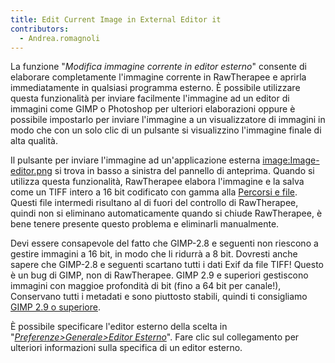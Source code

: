 ```yaml
---
title: Edit Current Image in External Editor it
contributors:
  - Andrea.romagnoli
---
```


La funzione "*Modifica immagine corrente in editor esterno*" consente di
elaborare completamente l'immagine corrente in RawTherapee e aprirla
immediatamente in qualsiasi programma esterno. È possibile utilizzare
questa funzionalità per inviare facilmente l'immagine ad un editor di
immagini come GIMP o Photoshop per ulteriori elaborazioni oppure è
possibile impostarlo per inviare l'immagine a un visualizzatore di
immagini in modo che con un solo clic di un pulsante si visualizzino
l'immagine finale di alta qualità.

Il pulsante per inviare l'immagine ad un'applicazione esterna
[image:Image-editor.png](image:image-editor.png) si trova in
basso a sinistra del pannello di anteprima. Quando si utilizza questa
funzionalità, RawTherapee elabora l'immagine e la salva come un TIFF
intero a 16 bit codificato con gamma alla [Percorsi e
file](File_Paths/it#Temporary_Folder.md). Questi file intermedi
risultano al di fuori del controllo di RawTherapee, quindi non si
eliminano automaticamente quando si chiude RawTherapee, è bene tenere
presente questo problema e eliminarli manualmente.

Devi essere consapevole del fatto che GIMP-2.8 e seguenti non riescono a
gestire immagini a 16 bit, in modo che li ridurrà a 8 bit. Dovresti
anche sapere che GIMP-2.8 e seguenti scartano tutti i dati Exif da file
TIFF! Questo è un bug di GIMP, non di RawTherapee. GIMP 2.9 e superiori
gestiscono immagini con maggioe profondità di bit (fino a 64 bit per
canale!), Conservano tutti i metadati e sono piuttosto stabili, quindi
ti consigliamo [GIMP 2.9 o
superiore](http://www.gimp.org/downloads/get).

È possibile specificare l'editor esterno della scelta in
"*[Preferenze\>Generale\>Editor
Esterno](Preferences#External_Editor.md)*". Fare clic sul
collegamento per ulteriori informazioni sulla specifica di un editor
esterno.
